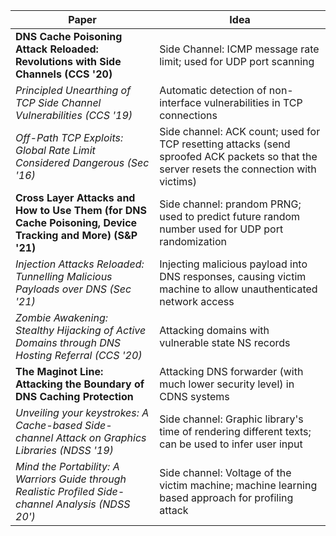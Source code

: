 |Paper|Idea|
|-|-|
|**DNS Cache Poisoning Attack Reloaded: Revolutions with Side Channels (CCS '20)**|Side Channel: ICMP message rate limit; used for UDP port scanning|
|*Principled Unearthing of TCP Side Channel Vulnerabilities (CCS '19)*|Automatic detection of non-interface vulnerabilities in TCP connections|
|*Off-Path TCP Exploits: Global Rate Limit Considered Dangerous (Sec '16)*|Side channel: ACK count; used for TCP resetting attacks (send sproofed ACK packets so that the server resets the connection with victims)|
|**Cross Layer Attacks and How to Use Them (for DNS Cache Poisoning, Device Tracking and More) (S&P '21)**|Side channel: prandom PRNG; used to predict future random number used for UDP port randomization|
|*Injection Attacks Reloaded: Tunnelling Malicious Payloads over DNS (Sec '21)*|Injecting malicious payload into DNS responses, causing victim machine to allow unauthenticated network access|
|*Zombie Awakening: Stealthy Hijacking of Active Domains through DNS Hosting Referral (CCS '20)*|Attacking domains with vulnerable state NS records|
|**The Maginot Line: Attacking the Boundary of DNS Caching Protection**|Attacking DNS forwarder (with much lower security level) in CDNS systems|
|*Unveiling your keystrokes: A Cache-based Side-channel Attack on Graphics Libraries (NDSS '19)*|Side channel: Graphic library's time of rendering different texts; can be used to infer user input|
|*Mind the Portability: A Warriors Guide through Realistic Profiled Side-channel Analysis (NDSS 20')*|Side channel: Voltage of the victim machine; machine learning based approach for profiling attack|

